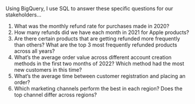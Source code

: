 Using BigQuery, I use SQL to answer these specific questions for our stakeholders...

1. What was the monthly refund rate for purchases made in 2020?
2. How many refunds did we have each month in 2021 for Apple products?
3. Are there certain products that are getting refunded more frequently than others? What are the top 3 most frequently refunded products across all years?
4. What’s the average order value across different account creation methods in the first two months of 2022? Which method had the most new customers in this time?
5. What’s the average time between customer registration and placing an order?
6. Which marketing channels perform the best in each region? Does the top channel differ across regions?

